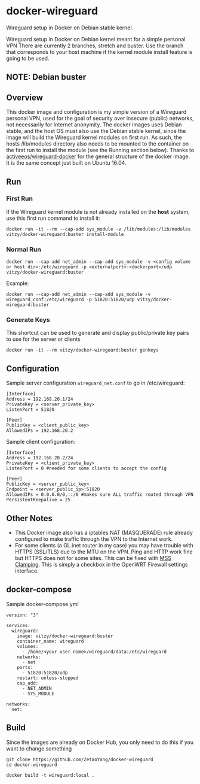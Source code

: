 # docker-wireguard

Wireguard setup in Docker on Debian stable kernel.

Wireguard setup in Docker on Debian kernel meant for a simple personal VPN
There are currently 2 branches, stretch and buster. Use the branch that corresponds to your host machine if the kernel module install feature is going to be used.

## NOTE:  Debian buster

## Overview
This docker image and configuration is my simple version of a Wireguard personal VPN, used for the goal of security over insecure (public) networks, not necessarily for Internet anonymity. The docker images uses Debian stable, and the host OS must also use the Debian stable kernel, since the image will build the Wireguard kernel modules on first run. As such, the hosts /lib/modules directory also needs to be mounted to the container on the first run to install the module (see the Running section below). Thanks to [activeeos/wireguard-docker](https://github.com/activeeos/wireguard-docker) for the general structure of the docker image. It is the same concept just built on Ubuntu 16.04.

## Run
### First Run
If the Wireguard kernel module is not already installed on the __host__ system, use this first run command to install it:
```
docker run -it --rm --cap-add sys_module -v /lib/modules:/lib/modules vitzy/docker-wireguard:buster install-module
```

### Normal Run
```
docker run --cap-add net_admin --cap-add sys_module -v <config volume or host dir>:/etc/wireguard -p <externalport>:<dockerport>/udp vitzy/docker-wireguard:buster
```
Example:
```
docker run --cap-add net_admin --cap-add sys_module -v wireguard_conf:/etc/wireguard -p 51820:51820/udp vitzy/docker-wireguard:buster
```
### Generate Keys
This shortcut can be used to generate and display public/private key pairs to use for the server or clients
```
docker run -it --rm vitzy/docker-wireguard:buster genkeys
```

## Configuration
Sample server configuration `wireguard_net.conf` to go in /etc/wireguard:
```
[Interface]
Address = 192.168.20.1/24
PrivateKey = <server_private_key>
ListenPort = 51820

[Peer]
PublicKey = <client_public_key>
AllowedIPs = 192.168.20.2
```
Sample client configuration:
```
[Interface]
Address = 192.168.20.2/24
PrivateKey = <client_private_key>
ListenPort = 0 #needed for some clients to accept the config

[Peer]
PublicKey = <server_public_key>
Endpoint = <server_public_ip>:51820
AllowedIPs = 0.0.0.0/0,::/0 #makes sure ALL traffic routed through VPN
PersistentKeepalive = 25
```
## Other Notes
- This Docker image also has a iptables NAT (MASQUERADE) rule already configured to make traffic through the VPN to the Internet work.
- For some clients (a GL.inet router in my case) you may have trouble with HTTPS (SSL/TLS) due to the MTU on the VPN. Ping and HTTP work fine but HTTPS does not for some sites. This can be fixed with [MSS Clamping](https://www.tldp.org/HOWTO/Adv-Routing-HOWTO/lartc.cookbook.mtu-mss.html). This is simply a checkbox in the OpenWRT Firewall settings interface.

## docker-compose
Sample docker-compose.yml
```
version: "3"

services:
  wireguard:
    image: vitzy/docker-wireguard:buster
    container_name: wireguard
    volumes:
      - /home/<your user name>/wireguard/data:/etc/wireguard
    networks:
      - net
    ports:
      - 51820:51820/udp
    restart: unless-stopped
    cap_add:
      - NET_ADMIN
      - SYS_MODULE

networks:
  net:
```
## Build
Since the images are already on Docker Hub, you only need to do this if you want to change something
```
git clone https://github.com/ZetaoYang/docker-wireguard
cd docker-wireguard

docker build -t wireguard:local .
```

